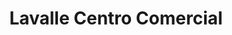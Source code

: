 ---
title: "Lavalle Centro Comercial"
url: /posadas/lavalle-centro-comercial/
shop: Einkaufszentrum
---